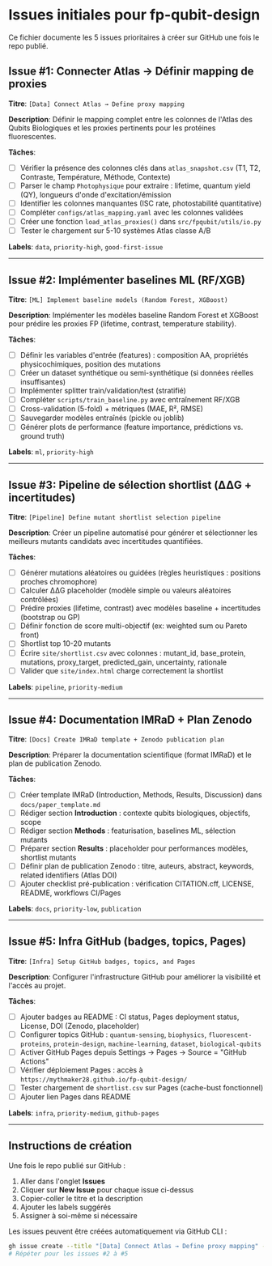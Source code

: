 # Issues initiales pour fp-qubit-design

Ce fichier documente les 5 issues prioritaires à créer sur GitHub une fois le repo publié.

## Issue #1: Connecter Atlas → Définir mapping de proxies

**Titre**: `[Data] Connect Atlas → Define proxy mapping`

**Description**:
Définir le mapping complet entre les colonnes de l'Atlas des Qubits Biologiques et les proxies pertinents pour les protéines fluorescentes.

**Tâches**:
- [ ] Vérifier la présence des colonnes clés dans `atlas_snapshot.csv` (T1, T2, Contraste, Température, Méthode, Contexte)
- [ ] Parser le champ `Photophysique` pour extraire : lifetime, quantum yield (QY), longueurs d'onde d'excitation/émission
- [ ] Identifier les colonnes manquantes (ISC rate, photostabilité quantitative)
- [ ] Compléter `configs/atlas_mapping.yaml` avec les colonnes validées
- [ ] Créer une fonction `load_atlas_proxies()` dans `src/fpqubit/utils/io.py`
- [ ] Tester le chargement sur 5-10 systèmes Atlas classe A/B

**Labels**: `data`, `priority-high`, `good-first-issue`

---

## Issue #2: Implémenter baselines ML (RF/XGB)

**Titre**: `[ML] Implement baseline models (Random Forest, XGBoost)`

**Description**:
Implémenter les modèles baseline Random Forest et XGBoost pour prédire les proxies FP (lifetime, contrast, temperature stability).

**Tâches**:
- [ ] Définir les variables d'entrée (features) : composition AA, propriétés physicochimiques, position des mutations
- [ ] Créer un dataset synthétique ou semi-synthétique (si données réelles insuffisantes)
- [ ] Implémenter splitter train/validation/test (stratifié)
- [ ] Compléter `scripts/train_baseline.py` avec entraînement RF/XGB
- [ ] Cross-validation (5-fold) + métriques (MAE, R², RMSE)
- [ ] Sauvegarder modèles entraînés (pickle ou joblib)
- [ ] Générer plots de performance (feature importance, prédictions vs. ground truth)

**Labels**: `ml`, `priority-high`

---

## Issue #3: Pipeline de sélection shortlist (ΔΔG + incertitudes)

**Titre**: `[Pipeline] Define mutant shortlist selection pipeline`

**Description**:
Créer un pipeline automatisé pour générer et sélectionner les meilleurs mutants candidats avec incertitudes quantifiées.

**Tâches**:
- [ ] Générer mutations aléatoires ou guidées (règles heuristiques : positions proches chromophore)
- [ ] Calculer ΔΔG placeholder (modèle simple ou valeurs aléatoires contrôlées)
- [ ] Prédire proxies (lifetime, contrast) avec modèles baseline + incertitudes (bootstrap ou GP)
- [ ] Définir fonction de score multi-objectif (ex: weighted sum ou Pareto front)
- [ ] Shortlist top 10-20 mutants
- [ ] Écrire `site/shortlist.csv` avec colonnes : mutant_id, base_protein, mutations, proxy_target, predicted_gain, uncertainty, rationale
- [ ] Valider que `site/index.html` charge correctement la shortlist

**Labels**: `pipeline`, `priority-medium`

---

## Issue #4: Documentation IMRaD + Plan Zenodo

**Titre**: `[Docs] Create IMRaD template + Zenodo publication plan`

**Description**:
Préparer la documentation scientifique (format IMRaD) et le plan de publication Zenodo.

**Tâches**:
- [ ] Créer template IMRaD (Introduction, Methods, Results, Discussion) dans `docs/paper_template.md`
- [ ] Rédiger section **Introduction** : contexte qubits biologiques, objectifs, scope
- [ ] Rédiger section **Methods** : featurisation, baselines ML, sélection mutants
- [ ] Préparer section **Results** : placeholder pour performances modèles, shortlist mutants
- [ ] Définir plan de publication Zenodo : titre, auteurs, abstract, keywords, related identifiers (Atlas DOI)
- [ ] Ajouter checklist pré-publication : vérification CITATION.cff, LICENSE, README, workflows CI/Pages

**Labels**: `docs`, `priority-low`, `publication`

---

## Issue #5: Infra GitHub (badges, topics, Pages)

**Titre**: `[Infra] Setup GitHub badges, topics, and Pages`

**Description**:
Configurer l'infrastructure GitHub pour améliorer la visibilité et l'accès au projet.

**Tâches**:
- [ ] Ajouter badges au README : CI status, Pages deployment status, License, DOI (Zenodo, placeholder)
- [ ] Configurer topics GitHub : `quantum-sensing`, `biophysics`, `fluorescent-proteins`, `protein-design`, `machine-learning`, `dataset`, `biological-qubits`
- [ ] Activer GitHub Pages depuis Settings → Pages → Source = "GitHub Actions"
- [ ] Vérifier déploiement Pages : accès à `https://mythmaker28.github.io/fp-qubit-design/`
- [ ] Tester chargement de `shortlist.csv` sur Pages (cache-bust fonctionnel)
- [ ] Ajouter lien Pages dans README

**Labels**: `infra`, `priority-medium`, `github-pages`

---

## Instructions de création

Une fois le repo publié sur GitHub :

1. Aller dans l'onglet **Issues**
2. Cliquer sur **New Issue** pour chaque issue ci-dessus
3. Copier-coller le titre et la description
4. Ajouter les labels suggérés
5. Assigner à soi-même si nécessaire

Les issues peuvent être créées automatiquement via GitHub CLI :

```bash
gh issue create --title "[Data] Connect Atlas → Define proxy mapping" --body "$(cat ISSUES.md | sed -n '/Issue #1/,/^---$/p')" --label "data,priority-high,good-first-issue"
# Répéter pour les issues #2 à #5
```

